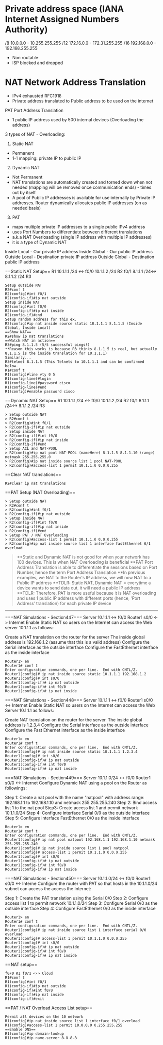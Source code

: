 # Private address space (IANA Internet Assigned Numbers Authority)

/8 10.0.0.0 - 10.255.255.255
/12 172.16.0.0 - 172.31.255.255
/16 192.168.0.0 - 192.168.255.255

- Non routable
- ISP blocked and dropped

# NAT Network Address Translation

- IPv4 exhausted RFC1918
- Private address translated to Public address to be used on the internet

PAT Port Address Translation

- 1 public IP address used by 500 internal devices (Overloading the address)

3 types of NAT - Overloading:

1) Static NAT
- Permanent
- 1-1 mapping: private IP to public IP
2) Dynamic NAT
- Not Permanent 
- NAT translations are automatically created and torned down when not needed (mapping will be removed once communication ends) - times out by itself
- A pool of Public IP addresses is available for use internally by Private IP addresses. Router dynamically allocates public IP addresses (on as needed basis)
3) PAT
- maps multiple private IP addresses to a single public IPv4 address
- uses Port Numbers to differentiate between different translations
- a.k.a NAT Overloaading (single IP address with multiple IP addresses)
- it is a type of Dynamic NAT

Inside Local - Our private IP address
Inside Global - Our public IP address
Outside Local - Destination private IP address
Outside Global - Destination public IP address

==Static NAT Setup==
R1 10.1.1.1 /24 <-> f0/0 10.1.1.2 /24 R2 f0/1 8.1.1.1 /24<-> 8.1.1.2 /24 R3

```
Setup outside NAT
R2#conf t
R2(config)#int f0/1
R2(config-if)#ip nat outside
Setup inside NAT
R2(config)#int f0/0
R2(config-if)#ip nat inside
R2(config-if)#end
Setup random address for this ex.
R2(config)#ip nat inside source static 10.1.1.1 8.1.1.5 (Inside Global, Inside Local)
==Show NAT==
R2#show ip nat translations
==Watch NAT in action==
R3#ping 8.1.1.5 (5/5 successful pings!)
**Reason this works is because R3 thinks 8.1.1.5 is real, but actually 8.1.1.5 is the inside translation for 10.1.1.1)
Similarly...
R3#telnet 8.1.1.5 (This Telnets to 10.1.1.1 and can be confirmed below.
R1#conf t
R1(config)#line vty 0 5
R1(config-line)#login
R1(config-line)#password cisco
R1(config-line)#end
R1(config)#enable password cisco
```

==Dynamic NAT Setup==
R1 10.1.1.1 /24 <-> f0/0 10.1.1.2 /24 R2 f0/1 8.1.1.1 /24<-> 8.1.1.2 /24 R3

```
> Setup outside NAT
> R2#conf t
> R2(config)#int f0/1
> R2(config-if)#ip nat outside
> Setup inside NAT
> R2(config-if)#int f0/0
> R2(config-if)#ip nat inside
> R2(config-if)#end
> Setup ACL and NAT-POOL
> R2(config)#ip nat pool NAT-POOL (nameHere) 8.1.1.5 8.1.1.10 (range) netmask 255.255.255.0
> R2(config)#ip nat inside source list 1 pool NAT-POOL
> R2(config)#access-list 1 permit 10.1.1.0 0.0.0.255
```

==Clear NAT translations==

```
R2#clear ip nat translations
```

==PAT Setup (NAT Overloading)==

```
> Setup outside NAT
> R2#conf t
> R2(config)#int f0/1
> R2(config-if)#ip nat outside
> Setup inside NAT
> R2(config-if)#int f0/0
> R2(config-if)#ip nat inside
> R2(config-if)#end
> Setup PAT / NAT Overloading
> R2(config)#access-list 1 permit 10.1.1.0 0.0.0.255
> R2(config)#ip nat inside source list 1 interface fastEthernet 0/1 overload
```

> **Static and Dynamic NAT is not good for when your network has 100 devices. This is when NAT Overloading is beneficial
> **PAT Port Address Translation is able to differentiate the sessions based on Port Number, hence the term Port Address Translation
> **In previous examples, we NAT to the Router's IP address, we will now NAT to a Public IP address
> **TDLR: Static NAT, Dynamic NAT = everytime a device wants to send data out, it will need a public IP address
> **TDLR: Therefore, PAT is more useful because it is NAT overloading and uses 1 public IP address with different ports (hence, 'Port Address' translation) for each private IP device

__________________________________________________________

===NAT Simulations - Section447===
Server 10.1.1.1 <-> f0/0 Router1 s0/0 <-> Internet
Enable Static NAT so users on the Internet can access the Web server 10.1.1.1 as follows:

Create a NAT translation on the router for the server
The inside global address is 192.168.1.2 (assume that this is a valid address)
Configure the Serial interface as the outside interface
Configure the FastEthernet interface as the inside interface

```
Router1> en
Router1# conf t
Enter configuration commands, one per line.  End with CNTL/Z.
Router1(config)# ip nat inside source static 10.1.1.1 192.168.1.2
Router1(config)# int s0/0
Router1(config-if)# ip nat outside
Router1(config-if)# int f0/0
Router1(config-if)# ip nat inside
```

===NAT Simulations - Section448===
Server 10.1.1.1 <-> f0/0 Router1 s0/0 <-> Internet
Enable Static NAT so users on the Internet can access the Web Server 10.1.1.1 as follows:

Create NAT translation on the router for the server. The inside global address is 1.2.3.4
Configure the Serial interface as the outside interface
Configure the Fast Ethernet interface as the inside interface

```
Router1> en
Router1# conf t
Enter configuration commands, one per line.  End with CNTL/Z.
Router1(config)# ip nat inside source static 10.1.1.1 1.2.3.4
Router1(config)# int s0/0
Router1(config-if)# ip nat outside
Router1(config-if)# int f0/0
Router1(config-if)# ip nat inside
```

===NAT Simulations - Section449===
Server 10.1.1.0/24 <-> f0/0 Router1 s0/0 <-> Internet
Configure Dynamic NAT using a pool on the Router as followings:

Step 1: Create a nat pool with the name "natpool" with address range: 192.168.1.1 to 192.168.1.10 and netmask 255.255.255.240
Step 2: Bind access list 1 to the nat pool
Step3: Create access list 1 and permit network 10.1.1.0/24
Step 4: Configure interface Serial 0/0 as the outside interface
Step 5: Configure interface FastEthernet 0/0 as the inside interface

```
Router1> en
Router1# conf t
Enter configuration commands, one per line.  End with CNTL/Z.
Router1(config)# ip nat pool natpool 192.168.1.1 192.168.1.10 netmask 255.255.255.240
Router1(config)# ip nat inside source list 1 pool natpool
Router1(config)# access-list 1 permit 10.1.1.0 0.0.0.255
Router1(config)# int s0/0
Router1(config-if)# ip nat outside
Router1(config-if)# int f0/0
Router1(config-if)# ip nat inside
```

===NAT Simulations - Section450===
Server 10.1.1.0/24 <-> f0/0 Router1 s0/0 <-> Interne
Configure the router with PAT so that hosts in the 10.1.1.0/24 subnet can access the access the Internet:

Step 1: Create the PAT translation using the Serial 0/0
Step 2: Configure access list 1 to permit network 10.1.1.0/24
Step 3: Configure Serial 0/0 as the outside interface
Step 4: Configure FastEthernet 0/0 as the inside interface

```
Router1> en
Router1# conf t
Enter configuration commands, one per line.  End with CNTL/Z.
Router1(config)# ip nat inside source list 1 interface serial 0/0 overload
Router1(config)# access-list 1 permit 10.1.1.0 0.0.0.255
Router1(config)# int s0/0
Router1(config-if)# ip nat outside
Router1(config-if)# int f0/0
Router1(config-if)# ip nat inside
```

==NAT setup==

```
f0/0 R1 f0/1 <-> Cloud
R1#conf t
R1(config)#int f0/1
R1(config-if)#ip nat outside
R1(config-if)#int f0/0
R1(config-if)#ip nat inside
R1(config-if)#exit
```

==PAT / NAT Overload Access List setup==

```
Permit all devices on the 10 network
R1(config)#ip nat inside source list 1 interface f0/1 overload
R1(config)#access-list 1 permit 10.0.0.0 0.255.255.255
==Enable DNS==
R1(config)#ip domain-lookup
R1(config)#ip name-server 8.8.8.8
```
